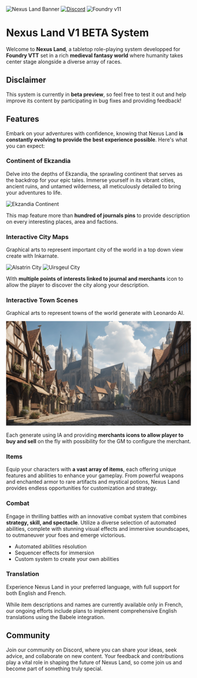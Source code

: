 ![Nexus Land Banner](https://github.com/FBast/pl1e/blob/main/assets/imgs/banner.jpg)
[![Discord](https://img.shields.io/discord/1211345195069743165?color=%237289DA&label=Join%20our%20Discord%20Server&logo=discord)](https://discord.gg/HCCGGwYsG4)
![Foundry v11](https://img.shields.io/badge/foundry-v12-green)
# Nexus Land V1 BETA System

Welcome to **Nexus Land**, a tabletop role-playing system developped for **Foundry VTT** set in a rich **medieval fantasy world** where humanity takes center stage alongside a diverse array of races.

## Disclaimer

This system is currently in **beta preview**, so feel free to test it out and help improve its content by participating in bug fixes and providing feedback!

## Features

Embark on your adventures with confidence, knowing that Nexus Land **is constantly evolving to provide the best experience possible**. Here's what you can expect:

### Continent of Ekzandia

Delve into the depths of Ekzandia, the sprawling continent that serves as the backdrop for your epic tales. Immerse yourself in its vibrant cities, ancient ruins, and untamed wilderness, all meticulously detailed to bring your adventures to life.

![Ekzandia Continent](https://github.com/FBast/nl1e/blob/main/assets/maps/Ekzandia.jpg)

This map feature more than **hundred of journals pins** to provide description on every interesting places, area and factions.

### Interactive City Maps

Graphical arts to represent important city of the world in a top down view create with Inkarnate.

![Alsatrin City](https://github.com/FBast/nl1e/blob/main/assets/maps/Alsatrin.jpg)
![Uirsgeul City](https://github.com/FBast/nl1e/blob/main/assets/maps/Uirsgeul.jpg)

With **multiple points of interests linked to journal and merchants** icon to allow the player to discover the city along your description.

### Interactive Town Scenes

Graphical arts to represent towns of the world generate with Leonardo AI.

![Braelcom City](https://github.com/FBast/nl1e/blob/main/assets/scenes/BraelcomScene.jpg)

Each generate using IA and providing **merchants icons to allow player to buy and sell** on the fly with possibility for the GM to configure the merchant.

### Items

Equip your characters with **a vast array of items**, each offering unique features and abilities to enhance your gameplay. From powerful weapons and enchanted armor to rare artifacts and mystical potions, Nexus Land provides endless opportunities for customization and strategy.

### Combat

Engage in thrilling battles with an innovative combat system that combines **strategy, skill, and spectacle**. Utilize a diverse selection of automated abilities, complete with stunning visual effects and immersive soundscapes, to outmaneuver your foes and emerge victorious.

- Automated abilities résolution
- Sequencer effects for immersion
- Custom system to create your own abilities

### Translation

Experience Nexus Land in your preferred language, with full support for both English and French. 

While item descriptions and names are currently available only in French, our ongoing efforts include plans to implement comprehensive English translations using the Babele integration.

## Community

Join our community on Discord, where you can share your ideas, seek advice, and collaborate on new content. Your feedback and contributions play a vital role in shaping the future of Nexus Land, so come join us and become part of something truly special.
